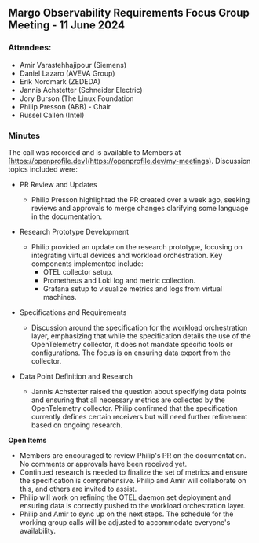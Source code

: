 ## Margo Observability Requirements Focus Group Meeting - 11 June 2024

### Attendees:
* Amir Varastehhajipour (Siemens)
* Daniel Lazaro (AVEVA Group)
* Erik Nordmark (ZEDEDA)
* Jannis Achstetter (Schneider Electric)
* Jory Burson (The Linux Foundation
* Philip Presson (ABB) - Chair
* Russel Callen (Intel)

### Minutes
The call was recorded and is available to Members at [https://openprofile.dev](https://openprofile.dev/my-meetings). Discussion topics included were: 

* PR Review and Updates
  - Philip Presson highlighted the PR created over a week ago, seeking reviews and approvals to merge changes clarifying some language in the documentation.

* Research Prototype Development
  - Philip provided an update on the research prototype, focusing on integrating virtual devices and workload orchestration. Key components implemented include:
    - OTEL collector setup.
    - Prometheus and Loki log and metric collection.
    - Grafana setup to visualize metrics and logs from virtual machines.

* Specifications and Requirements
  - Discussion around the specification for the workload orchestration layer, emphasizing that while the specification details the use of the OpenTelemetry collector, it does not mandate specific tools or configurations. The focus is on ensuring data export from the collector.

* Data Point Definition and Research
  - Jannis Achstetter raised the question about specifying data points and ensuring that all necessary metrics are collected by the OpenTelemetry collector. Philip confirmed that the specification currently defines certain receivers but will need further refinement based on ongoing research.

**Open Items**
* Members are encouraged to review Philip's PR on the documentation. No comments or approvals have been received yet.
* Continued research is needed to finalize the set of metrics and ensure the specification is comprehensive. Philip and Amir will collaborate on this, and others are invited to assist.
* Philip will work on refining the OTEL daemon set deployment and ensuring data is correctly pushed to the workload orchestration layer.
* Philip and Amir to sync up on the next steps. The schedule for the working group calls will be adjusted to accommodate everyone's availability.
